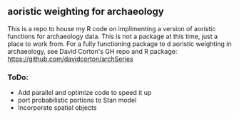 ## aoristic weighting for archaeology
This is a repo to house my R code on implimenting a version of aoristic functions for archaeology data.  This is not a package at this time, just a place to work from.  For a fully functioning package to d aoristic weighting in archaeology, see David Corton's GH repo and R package: <https://github.com/davidcorton/archSeries> 

### ToDo:

*  Add parallel and optimize code to speed it up
*  port probabilistic portions to Stan model
*  Incorporate spatial objects